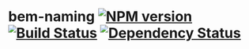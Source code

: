 bem-naming [![NPM version](https://badge.fury.io/js/bem-naming.svg)](http://badge.fury.io/js/bem-naming) [![Build Status](https://travis-ci.org/bem/bem-naming.svg)](https://travis-ci.org/bem/bem-naming) [![Dependency Status](https://gemnasium.com/bem/bem-naming.svg)](https://gemnasium.com/bem/bem-naming)
==========

